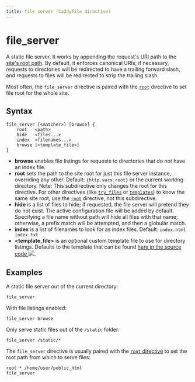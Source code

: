 ```yaml
---
title: file_server (Caddyfile directive)
---
```


# file_server

A static file server. It works by appending the request's URI path to the [site's root path](/docs/caddyfile/directives/root). By default, it enforces canonical URIs; if necessary, requests to directories will be redirected to have a trailing forward slash, and requests to files will be redirected to strip the trailing slash.

Most often, the `file_server` directive is paired with the [`root`](/docs/caddyfile/directives/root) directive to set file root for the whole site.


## Syntax

```caddy-d
file_server [<matcher>] [browse] {
	root   <path>
	hide   <files...>
	index  <filenames...>
	browse [<template_file>]
}
```

- **browse** enables file listings for requests to directories that do not have an index file.
- **root** sets the path to the site root for just this file server instance, overriding any other. Default: `{http.vars.root}` or the current working directory. Note: This subdirective only changes the root for this directive. For other directives (like [`try_files`](/docs/caddyfile/directives/try_files) or [`templates`](/docs/caddyfile/directives/templates)) to know the same site root, use the [`root`](/docs/caddyfile/directives/root) directive, not this subdirective.
- **hide** is a list of files to hide; if requested, the file server will pretend they do not exist. The active configuration file will be added by default. Specifying a file name without path will hide all files with that name; otherwise, a prefix match will be attempted, and then a globular match.
- **index** is a list of filenames to look for as index files. Default: `index.html index.txt`
- **<template_file>** is an optional custom template file to use for directory listings. Defaults to the template that can be found [here in the source code <img src="/resources/images/external-link.svg">](https://github.com/caddyserver/caddy/blob/master/modules/caddyhttp/fileserver/browsetpl.go).


## Examples

A static file server out of the current directory:

```caddy-d
file_server
```

With file listings enabled:

```caddy-d
file_server browse
```

Only serve static files out of the `/static` folder:

```caddy-d
file_server /static/*
```

The `file_server` directive is usually paired with the [`root` directive](/docs/caddyfile/directives/root) to set the root path from which to serve files:

```caddy-d
root * /home/user/public_html
file_server
```
